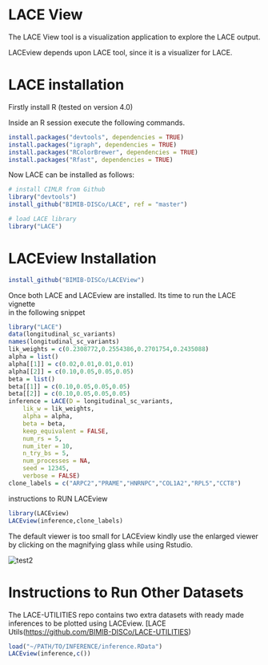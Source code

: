 LACE View
=========

The LACE View tool is a visualization application to explore the LACE
output.

LACEview depends upon LACE tool, since it is a visualizer for LACE.

LACE installation
=================

Firstly install R (tested on version 4.0)

Inside an R session execute the following commands.

```R
install.packages("devtools", dependencies = TRUE)
install.packages("igraph", dependencies = TRUE)
install.packages("RColorBrewer", dependencies = TRUE)
install.packages("Rfast", dependencies = TRUE)
```

Now LACE can be installed as follows:

```R
# install CIMLR from Github
library("devtools")
install_github("BIMIB-DISCo/LACE", ref = "master")

# load LACE library
library("LACE")
```

LACEview Installation
=====================

```R
install_github("BIMIB-DISCo/LACEView")
```

Once both LACE and LACEview are installed. Its time to run the LACE vignette \
in the following snippet

```R
library("LACE")
data(longitudinal_sc_variants)
names(longitudinal_sc_variants)
lik_weights = c(0.2308772,0.2554386,0.2701754,0.2435088)
alpha = list()
alpha[[1]] = c(0.02,0.01,0.01,0.01)
alpha[[2]] = c(0.10,0.05,0.05,0.05)
beta = list()
beta[[1]] = c(0.10,0.05,0.05,0.05)
beta[[2]] = c(0.10,0.05,0.05,0.05)
inference = LACE(D = longitudinal_sc_variants, 
    lik_w = lik_weights, 
    alpha = alpha, 
    beta = beta, 
    keep_equivalent = FALSE, 
    num_rs = 5, 
    num_iter = 10, 
    n_try_bs = 5, 
    num_processes = NA, 
    seed = 12345, 
    verbose = FALSE)
clone_labels = c("ARPC2","PRAME","HNRNPC","COL1A2","RPL5","CCT8")
```
instructions to RUN LACEview

```R
library(LACEview)
LACEview(inference,clone_labels)
```
The default viewer is too small for LACEview kindly use the enlarged viewer 
by clicking on the magnifying glass while using Rstudio.

![test2](https://user-images.githubusercontent.com/52484030/92919743-aae54500-f44e-11ea-85e8-8cf08f67a7ab.png)



Instructions to Run Other Datasets
=================================

The LACE-UTILITIES repo contains two extra datasets with ready made inferences to be plotted using LACEview.
[LACE Utils(https://github.com/BIMIB-DISCo/LACE-UTILITIES)
```R
load("~/PATH/TO/INFERENCE/inference.RData")
LACEview(inference,c())
```

